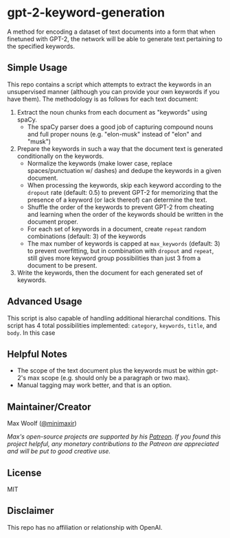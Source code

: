 # gpt-2-keyword-generation

A method for encoding a dataset of text documents into a form that when finetuned with GPT-2, the network will be able to generate text pertaining to the specified keywords.

## Simple Usage

This repo contains a script which attempts to extract the keywords in an unsupervised manner (although you can provide your own keywords if you have them). The methodology is as follows for each text document:

1. Extract the noun chunks from each document as "keywords" using spaCy.
	* The spaCy parser does a good job of capturing compound nouns and full proper nouns (e.g. "elon-musk" instead of "elon" and "musk")
2. Prepare the keywords in such a way that the document text is generated conditionally on the keywords.
	* Normalize the keywords (make lower case, replace spaces/punctuation w/ dashes) and dedupe the keywords in a given document.
	* When processing the keywords, skip each keyword according to the `dropout` rate (default: 0.5) to prevent GPT-2 for memorizing that the presence of a keyword (or lack thereof) can determine the text.
	* Shuffle the order of the keywords to prevent GPT-2 from cheating and learning when the order of the keywords should be written in the document proper.
	* For each set of keywords in a document, create `repeat` random combinations (default: 3) of the keywords
	* The max number of keywords is capped at `max_keywords` (default: 3) to prevent overfitting, but in combination with `dropout` and `repeat`, still gives more keyword group possibilities than just 3 from a document to be present.
3. Write the keywords, then the document for each generated set of keywords.

## Advanced Usage

This script is also capable of handling additional hierarchal conditions. This script has 4 total possibilities implemented:
`category`, `keywords`, `title`, and `body`. In this case

## Helpful Notes

* The scope of the text document plus the keywords must be within gpt-2's max scope (e.g. should only be a paragraph or two max).
* Manual tagging may work better, and that is an option.

## Maintainer/Creator

Max Woolf ([@minimaxir](https://minimaxir.com))

*Max's open-source projects are supported by his [Patreon](https://www.patreon.com/minimaxir). If you found this project helpful, any monetary contributions to the Patreon are appreciated and will be put to good creative use.*

## License

MIT

## Disclaimer

This repo has no affiliation or relationship with OpenAI.